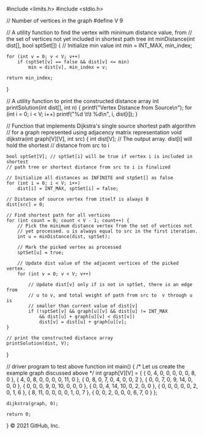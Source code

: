 #include <limits.h>
#include <stdio.h>
 
// Number of vertices in the graph
#define V 9
 
// A utility function to find the vertex with minimum distance value, from
// the set of vertices not yet included in shortest path tree
int minDistance(int dist[], bool sptSet[])
{
    // Initialize min value
    int min = INT_MAX, min_index;
 
    for (int v = 0; v < V; v++)
        if (sptSet[v] == false && dist[v] <= min)
            min = dist[v], min_index = v;
 
    return min_index;
}
 
// A utility function to print the constructed distance array
int printSolution(int dist[], int n)
{
    printf("Vertex   Distance from Source\n");
    for (int i = 0; i < V; i++)
        printf("%d \t\t %d\n", i, dist[i]);
}
 
// Function that implements Dijkstra's single source shortest path algorithm
// for a graph represented using adjacency matrix representation
void dijkstra(int graph[V][V], int src)
{
    int dist[V]; // The output array.  dist[i] will hold the shortest
    // distance from src to i
 
    bool sptSet[V]; // sptSet[i] will be true if vertex i is included in shortest
    // path tree or shortest distance from src to i is finalized
 
    // Initialize all distances as INFINITE and stpSet[] as false
    for (int i = 0; i < V; i++)
        dist[i] = INT_MAX, sptSet[i] = false;
 
    // Distance of source vertex from itself is always 0
    dist[src] = 0;
 
    // Find shortest path for all vertices
    for (int count = 0; count < V - 1; count++) {
        // Pick the minimum distance vertex from the set of vertices not
        // yet processed. u is always equal to src in the first iteration.
        int u = minDistance(dist, sptSet);
 
        // Mark the picked vertex as processed
        sptSet[u] = true;
 
        // Update dist value of the adjacent vertices of the picked vertex.
        for (int v = 0; v < V; v++)
 
            // Update dist[v] only if is not in sptSet, there is an edge from
            // u to v, and total weight of path from src to  v through u is
            // smaller than current value of dist[v]
            if (!sptSet[v] && graph[u][v] && dist[u] != INT_MAX
                && dist[u] + graph[u][v] < dist[v])
                dist[v] = dist[u] + graph[u][v];
    }
 
    // print the constructed distance array
    printSolution(dist, V);
}
 
// driver program to test above function
int main()
{
    /* Let us create the example graph discussed above */
    int graph[V][V] = { { 0, 4, 0, 0, 0, 0, 0, 8, 0 },
                        { 4, 0, 8, 0, 0, 0, 0, 11, 0 },
                        { 0, 8, 0, 7, 0, 4, 0, 0, 2 },
                        { 0, 0, 7, 0, 9, 14, 0, 0, 0 },
                        { 0, 0, 0, 9, 0, 10, 0, 0, 0 },
                        { 0, 0, 4, 14, 10, 0, 2, 0, 0 },
                        { 0, 0, 0, 0, 0, 2, 0, 1, 6 },
                        { 8, 11, 0, 0, 0, 0, 1, 0, 7 },
                        { 0, 0, 2, 0, 0, 0, 6, 7, 0 } };
 
    dijkstra(graph, 0);
 
    return 0;
}
© 2021 GitHub, Inc.
